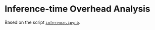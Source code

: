 # Inference-time Overhead Analysis

Based on the script [`inference.ipynb`](https://github.com/stanfordnlp/pyreft/blob/main/examples/overhead/inference.ipynb).
